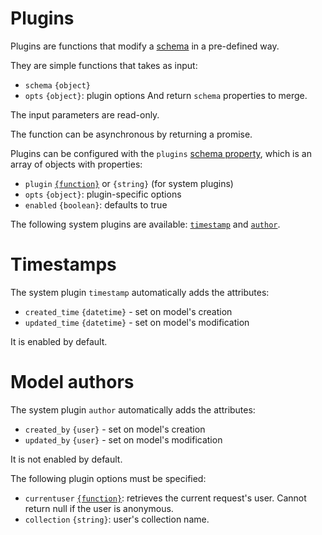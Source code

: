 # Plugins

Plugins are functions that modify a [schema](schema.md#properties) in a
pre-defined way.

They are simple functions that takes as input:
  - `schema` `{object}`
  - `opts` `{object}`: plugin options
And return `schema` properties to merge.

The input parameters are read-only.

The function can be asynchronous by returning a promise.

Plugins can be configured with the `plugins`
[schema property](schema.md#properties), which is an array of objects with
properties:
  - `plugin` [`{function}`](functions.md) or `{string}` (for system plugins)
  - `opts` `{object}`: plugin-specific options
  - `enabled` `{boolean}`: defaults to true

The following system plugins are available: [`timestamp`](#timestamps)
and [`author`](#model-authors).

# Timestamps

The system plugin `timestamp` automatically adds the attributes:
  - `created_time` `{datetime}` - set on model's creation
  - `updated_time` `{datetime}` - set on model's modification

It is enabled by default.

# Model authors

The system plugin `author` automatically adds the attributes:
  - `created_by` `{user}` - set on model's creation
  - `updated_by` `{user}` - set on model's modification

It is not enabled by default.

The following plugin options must be specified:
  - `currentuser` [`{function}`](functions.md): retrieves the current
    request's user. Cannot return null if the user is anonymous.
  - `collection` `{string}`: user's collection name.
